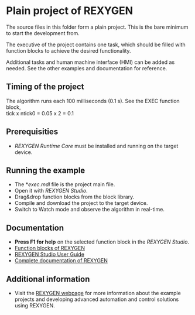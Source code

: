 Plain project of REXYGEN
=======================================

The source files in this folder form a plain project. This is the bare minimum 
to start the development from.

The executive of the project contains one task, which should be filled with 
function blocks to achieve the desired functionality.

Additional tasks and human machine interface (HMI) can be added as needed. See
the other examples and documentation for reference.

## Timing of the project ##

The algorithm runs each 100 milliseconds (0.1 s). See the EXEC function block,  
tick x ntick0 = 0.05 x 2 = 0.1 

## Prerequisities ##
- *REXYGEN Runtime Core* must be installed and running on the target device.

## Running the example ##
- The **exec.mdl* file is the project main file.
- Open it with *REXYGEN Studio*.
- Drag&drop function blocks from the block library. 
- Compile and download the project to the target device.
- Switch to Watch mode and observe the algorithm in real-time.

## Documentation ##

- **Press F1 for help** on the selected function block in the *REXYGEN Studio*.
- [Function blocks of REXYGEN](https://www.rexygen.com/doc/PDF/ENGLISH/BRef_ENG.pdf)
- [REXYGEN Studio User Guide](https://www.rexygen.com/doc/PDF/ENGLISH/RexygenStudio_ENG.pdf)
- [Complete documentation of REXYGEN](http://www.rexygen.com/documentation-and-support)

## Additional information ##

- Visit the [REXYGEN webpage](http://www.rexygen.com) 
for more information about the example projects and developing advanced 
automation and control solutions using REXYGEN.